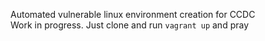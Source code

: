Automated vulnerable linux environment creation for CCDC  
Work in progress. Just clone and run `vagrant up` and pray